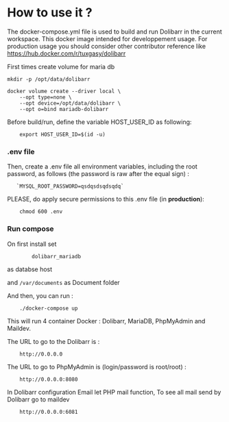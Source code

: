 # How to use it ?

The docker-compose.yml file is used to build and run Dolibarr in the current workspace.
This docker image intended for developpement usage.
For production usage you should consider other contributor reference like https://hub.docker.com/r/tuxgasy/dolibarr 

First times create volume for maria db

    mkdir -p /opt/data/dolibarr
    
    docker volume create --driver local \
        --opt type=none \
        --opt device=/opt/data/dolibarr \
        --opt o=bind mariadb-dolibarr

Before build/run, define the variable HOST_USER_ID as following:

        export HOST_USER_ID=$(id -u)

### .env file

Then, create a .env file all environment variables, including the root password, as follows (the password is raw after the equal sign) :

       `MYSQL_ROOT_PASSWORD=qsdqsdsqdsqdq`

PLEASE, do apply secure permissions to this .env file (in **production**):

        chmod 600 .env

### Run compose

On first install set
        
            dolibarr_mariadb
        
as databse host

and `/var/documents` as Document folder

And then, you can run :

        ./docker-compose up

This will run 4 container Docker : Dolibarr, MariaDB, PhpMyAdmin and Maildev.

The URL to go to the Dolibarr is :

        http://0.0.0.0

The URL to go to PhpMyAdmin is (login/password is root/root) :

        http://0.0.0.0:8080

In Dolibarr configuration Email let PHP mail function, To see all mail send by Dolibarr go to maildev

        http://0.0.0.0:6081
